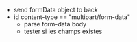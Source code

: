 - send formData object to back
- id content-type == "multipart/form-data"
    - parse form-data body
    - tester si les champs existes

#